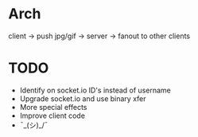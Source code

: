 # Arch

client -> push jpg/gif -> server -> fanout to other clients

# TODO

  * Identify on socket.io ID's instead of username
  * Upgrade socket.io and use binary xfer
  * More special effects
  * Improve client code
  * ¯\_(シ)_/¯
